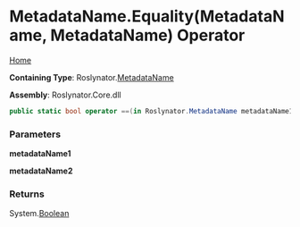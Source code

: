 # MetadataName\.Equality\(MetadataName, MetadataName\) Operator

[Home](../../../README.md)

**Containing Type**: Roslynator\.[MetadataName](../README.md)

**Assembly**: Roslynator\.Core\.dll

```csharp
public static bool operator ==(in Roslynator.MetadataName metadataName1, in Roslynator.MetadataName metadataName2)
```

### Parameters

**metadataName1**

**metadataName2**

### Returns

System\.[Boolean](https://docs.microsoft.com/en-us/dotnet/api/system.boolean)


